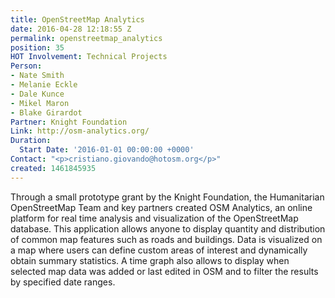 ```yaml
---
title: OpenStreetMap Analytics
date: 2016-04-28 12:18:55 Z
permalink: openstreetmap_analytics
position: 35
HOT Involvement: Technical Projects
Person:
- Nate Smith
- Melanie Eckle
- Dale Kunce
- Mikel Maron
- Blake Girardot
Partner: Knight Foundation
Link: http://osm-analytics.org/
Duration:
  Start Date: '2016-01-01 00:00:00 +0000'
Contact: "<p>cristiano.giovando@hotosm.org</p>"
created: 1461845935
---
```


<p>Through a small prototype grant by the Knight Foundation, the Humanitarian OpenStreetMap Team and key partners created OSM Analytics, an online platform for real time analysis and visualization of the OpenStreetMap database. This application allows anyone to display quantity and distribution of common map features such as roads and buildings. Data is visualized on a map where users can define custom areas of interest and dynamically obtain summary statistics. A time graph also allows to display when selected map data was added or last edited in OSM and to filter the results by specified date ranges.</p>
